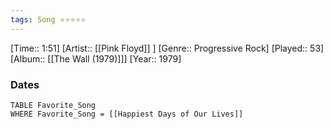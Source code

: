 ```yaml
---
tags: Song ⭐⭐⭐⭐⭐ 
---
```

[Time:: 1:51]
[Artist:: [[Pink Floyd]] ]
[Genre:: Progressive Rock]
[Played:: 53]
[Album:: [[The Wall (1979)]]]
[Year:: 1979]
### Dates
````dataview
TABLE Favorite_Song
WHERE Favorite_Song = [[Happiest Days of Our Lives]]
````